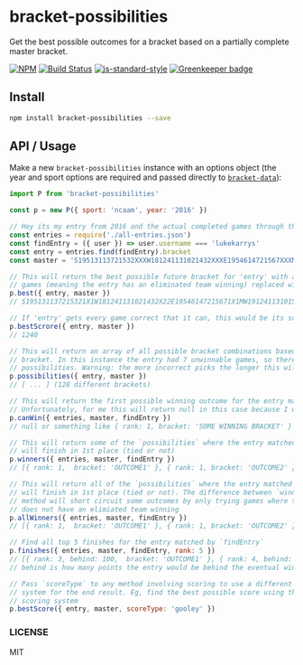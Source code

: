 bracket-possibilities
==================

Get the best possible outcomes for a bracket based on a partially complete master bracket.

[![NPM](https://nodei.co/npm/bracket-possibilities.png)](https://nodei.co/npm/bracket-possibilities/)
[![Build Status](https://travis-ci.org/bracketclub/bracket-possibilities.png?branch=master)](https://travis-ci.org/bracketclub/bracket-possibilities)
[![js-standard-style](https://img.shields.io/badge/code%20style-standard-brightgreen.svg?style=flat)](https://github.com/feross/standard)
[![Greenkeeper badge](https://badges.greenkeeper.io/bracketclub/bracket-possibilities.svg)](https://greenkeeper.io/)


## Install

```sh
npm install bracket-possibilities --save
```


## API / Usage

Make a new `bracket-possibilities` instance with an options object (the year and sport options are required and passed directly to [`bracket-data`](https://github.com/bracketclub/bracket-data#which-sports-does-it-have)):

```js
import P from 'bracket-possibilities'

const p = new P({ sport: 'ncaam', year: '2016' })

// Hey its my entry from 2016 and the actual completed games through the Sweet 16
const entries = require('./all-entries.json')
const findEntry = ({ user }) => user.username === 'lukekarrys'
const entry = entries.find(findEntry).bracket
const master = 'S19513113721532XXXW181241131021432XXXE1954614721567XXXMW191241131015141110XXXFFXXX'

// This will return the best possible future bracket for 'entry' with any unwinnable
// games (meaning the entry has an eliminated team winning) replaced with 'X'
p.best({ entry, master })
// S195131137215321X1W181241131021432X22E19546147215671X1MW191241131015141110XXXFFSXS

// If 'entry' gets every game correct that it can, this would be its score
p.bestScrore({ entry, master })
// 1240

// This will return an array of all possible bracket combinations based on the entry's best possible
// bracket. In this instance the entry had 7 unwinnable games, so there will be 128 (2^7)
// possibilities. Warning: the more incorrect picks the longer this will take
p.possibilities({ entry, master })
// [ ... ] (128 different brackets)

// This will return the first possible winning outcome for the entry matched by `findEntry`
// Unfortunately, for me this will return null in this case because I was eliminated by the Sweet 16
p.canWin({ entries, master, findEntry })
// null or something like { rank: 1, bracket: 'SOME WINNING BRACKET' }

// This will return some of the `possibilities` where the entry matched by `findEntry`
// will finish in 1st place (tied or not)
p.winners({ entries, master, findEntry })
// [{ rank: 1,  bracket: 'OUTCOME1' }, { rank: 1, bracket: 'OUTCOME2' }, ...]

// This will return all of the `possibilities` where the entry matched by `findEntry`
// will finish in 1st place (tied or not). The difference between `winners` is that
// method will short circuit some outcomes by only trying games where the entry
// does not have an elimiated team winning
p.allWinners({ entries, master, findEntry })
// [{ rank: 1,  bracket: 'OUTCOME1' }, { rank: 1, bracket: 'OUTCOME2' }, ...]

// Find all top 5 finishes for the entry matched by `findEntry`
p.finishes({ entries, master, findEntry, rank: 5 })
// [{ rank: 3, behind: 100,  bracket: 'OUTCOME1' }, { rank: 4, behind: 120, bracket: 'OUTCOME2' }, ...]
// behind is how many points the entry would be behind the eventual winner

// Pass `scoreType` to any method involving scoring to use a different scoring
// system for the end result. Eg, find the best possible score using the gooley
// scoring system
p.bestScore({ entry, master, scoreType: 'gooley' })
```

### LICENSE

MIT
